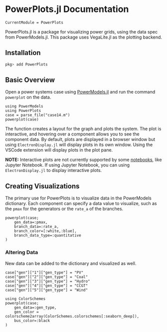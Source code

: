 # PowerPlots.jl Documentation

```@meta
CurrentModule = PowerPlots
```
PowerPlots.jl is a package for visualizing power grids, using the data spec from PowerModels.jl. This package uses VegaLite.jl as the plotting backend.

## Installation
```julia
pkg> add PowerPlots
```

## Basic Overview
Open a power systems case using [PowerModels.jl](https://github.com/lanl-ansi/PowerModels.jl) and run the command `powerplot` on the data.

```@example overview
using PowerModels
using PowerPlots
case = parse_file("case14.m")
powerplot(case)
```

The function creates a layout for the graph and plots the system.  The plot is interactive, and hovering over a component allows you to see the component data. By default, plots are displayed in a browser window but using `ElectronDisplay.jl` will display plots in its own window.  Using the VSCode extension will display plots in the plot pane.

**NOTE:** Interactive plots are not currently supported by some [notebooks](https://www.queryverse.org/VegaLite.jl/stable/gettingstarted/installation/#Notebook-frontends-1), like Jupyter Notebook. If using Jupyter Notebook, you can using `ElectronDisplay.jl` to display interactive plots.


## Creating Visualizations
The primary use for PowerPlots is to visualize data in the PowerModels dictionary.  Each component can specify a data value to visualize, such as the `pmax` for the generators or the `rate_a` of the branches.

```@example overview
powerplot(case;
    gen_data=:pmax,
    branch_data=:rate_a,
    branch_color=[:white,:blue],
    branch_data_type=:quantitative
)
```

### Altering Data
New data can be added to the dictionary and visualized as well.
```@example overview
case["gen"]["1"]["gen_type"] = "PV"
case["gen"]["2"]["gen_type"] = "Coal"
case["gen"]["3"]["gen_type"] = "Hydro"
case["gen"]["4"]["gen_type"] = "CCGT"
case["gen"]["5"]["gen_type"] = "Wind"

using ColorSchemes
powerplot(case;
    gen_data=:gen_type,
    gen_color = colorscheme2array(ColorSchemes.colorschemes[:seaborn_deep]),
    bus_color=:black
)
```

